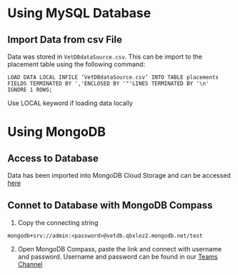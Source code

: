 # Using MySQL Database

## Import Data from csv File
Data was stored in `VetDBdataSource.csv`. This can be import to the placement table 
using the following command:
```
LOAD DATA LOCAL INFILE ’VetDBdataSource.csv‘ INTO TABLE placements
FIELDS TERMINATED BY ','ENCLOSED BY '"'LINES TERMINATED BY '\n'
IGNORE 1 ROWS;
```
Use LOCAL keyword if loading data locally

# Using MongoDB
## Access to Database
Data has been imported into MongoDB Cloud Storage and can be accessed [here](https://cloud.mongodb.com/v2/63e7f4a52697e25938758da5#/clusters)

## Connet to Database with MongoDB Compass
1. Copy the connecting string
``` 
mongodb+srv://admin:<password>@vetdb.qbxlez2.mongodb.net/test
```
2. Open MongoDB Compass, paste the link and connect with username and password. Username and password can be found in our [Teams Channel](https://teams.microsoft.com/l/message/19:kD9JZgPCO-yciViRfptWrRPxQhGde4Olv5El45aVVjc1@thread.tacv2/1676146520261?tenantId=b2e47f30-cd7d-4a4e-a5da-b18cf1a4151b&groupId=7b6559fc-2be2-45a1-8fe8-d81ab7357730&parentMessageId=1676146520261&teamName=grp-SPE%20Project%2039%20VetDB&channelName=%E5%B8%B8%E8%A7%84&createdTime=1676146520261&allowXTenantAccess=false)

